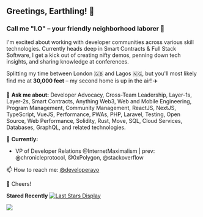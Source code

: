 ## Greetings, Earthling! 👋
### Call me "I.O" – your friendly neighborhood laborer 🤖

I'm excited about working with developer communities across various skill technologies. Currently heads deep in Smart Contracts & Full Stack Software, I get a kick out of creating nifty demos, penning down tech insights, and sharing knowledge at conferences.

Splitting my time between London 🇬🇧 and Lagos 🇳🇬, but you'll most likely find me at **30,000 feet** – my second home is up in the air! ✈️

💬 **Ask me about:** Developer Advocacy, Cross-Team Leadership, Layer-1s, Layer-2s, Smart Contracts, Anything Web3, Web and Mobile Engineering, Program Management, Community Management, ReactJS, NextJS, TypeScript, VueJS, Performance, PWAs, PHP, Laravel, Testing, Open Source, Web Performance, Solidity, Rust, Move, SQL, Cloud Services, Databases, GraphQL, and related technologies. 

🥑 **Currently:** 
- VP of Developer Relations @InternetMaximalism | prev: @chronicleprotocol, @0xPolygon, @stackoverflow


<!--- - Speaking at Conferences [=>](http://speaking.shodipoayomide.com/), Send an Invite to [@developerayo](https://twitter.com/developerayo) if you need me at your Conference -->

  
<!--- Host of [DevRelChat](devrelchat.dev)
- Founder of [unStack Africa](http://unstack.africa/)
- Core team [Open Source Community Africa](https://oscafrica.org/)
- Admin at [DevRel Collective Slack](https://devrelcollective.fun/)
- Cloudinary [Media Developer Expert](https://cloudinary.com/mde)
- Technical Instructor on [Egghead](https://egghead.io/)
- Learning Author for [Linkedin learning](https://www.linkedin.com/)
- Community Lead at [Developers Circles Lagos from Facebook](https://www.facebook.com/groups/DevCLagos/)
- Startup mentor at [The Tony Elumelu Foundation](https://www.tonyelumelufoundation.org/)

📚 School: [Havard Business School](https://www.hbs.edu/Pages/default.aspx) -->

📫 How to reach me: [@developerayo](https://twitter.com/developerayo)

🥂 Cheers!




**Stared Recently**
[![Last Stars Display](https://badges.pufler.dev/last-stars/developerayo?count=6&padding=15&perRow=3)](https://github.com/Developerayo?tab=stars)

![](https://komarev.com/ghpvc/?username=developerayo&color=green)

